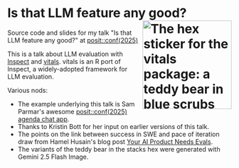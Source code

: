 # Is that LLM feature any good? <a href="https://vitals.tidyverse.org/"><img src="figures/hexes/vitals.png" alt="The hex sticker for the vitals package: a teddy bear in blue scrubs happily holding a stethoscope." align="right" height="200"/></a>

Source code and slides for my talk "Is that LLM feature any good?" at [posit::conf(2025)](https://posit.co/conference/)

This is a talk about LLM evaluation with [Inspect](https://inspect.aisi.org.uk/) and [vitals](https://vitals.tidyverse.org/). vitals is an R port of Inspect, a widely-adopted framework for LLM evaluation.

Various nods:

* The example underlying this talk is Sam Parmar's awesome [posit::conf(2025) agenda chat app](https://github.com/parmsam/posit-conf-2025-chat).
* Thanks to Kristin Bott for her input on earlier versions of this talk. 
* The points on the link between success in SWE and pace of iteration draw from Hamel Husain's blog post [Your AI Product Needs Evals](https://hamel.dev/blog/posts/evals/). 
* The variants of the teddy bear in the stacks hex were generated with Gemini 2.5 Flash Image.
